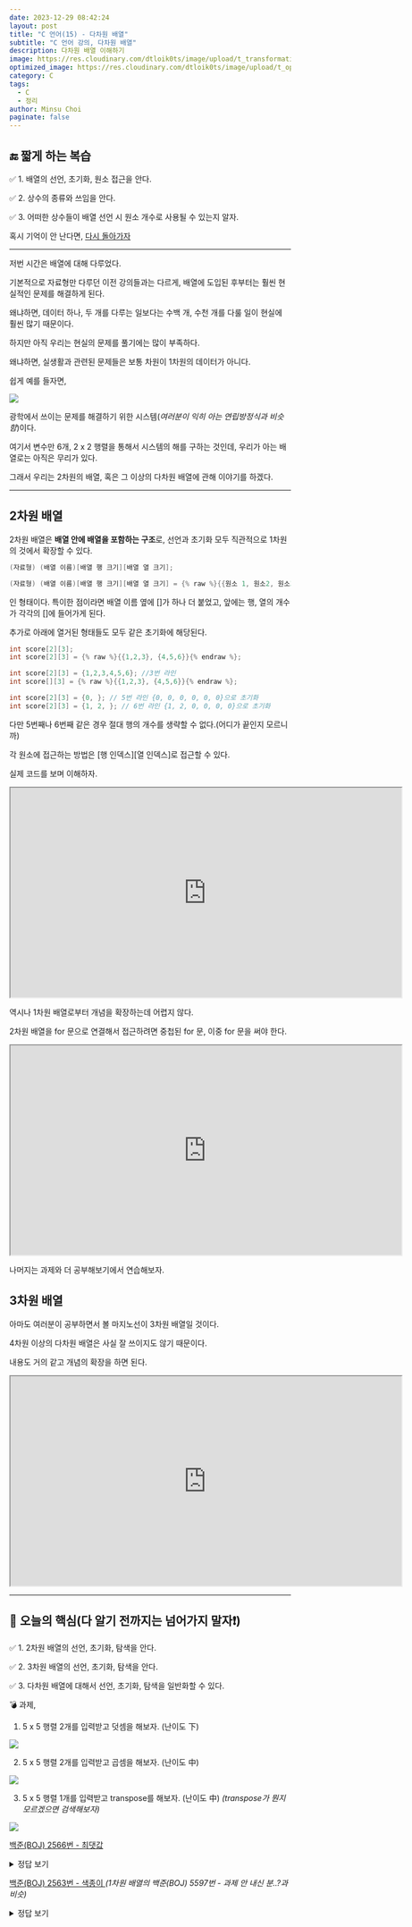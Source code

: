 ```yaml
---
date: 2023-12-29 08:42:24
layout: post
title: "C 언어(15) - 다차원 배열"
subtitle: "C 언어 강의, 다차원 배열"
description: 다차원 배열 이해하기
image: https://res.cloudinary.com/dtloik0ts/image/upload/t_transformation/v1703569833/programming-careers-s_lvchit.jpg
optimized_image: https://res.cloudinary.com/dtloik0ts/image/upload/t_opt/v1703569833/programming-careers-s_lvchit.jpg
category: C
tags:
  - C
  - 정리
author: Minsu Choi
paginate: false
---
```


<h2>🔚 짧게 하는 복습</h2>

✅ 1. 배열의 선언, 초기화, 원소 접근을 안다.

✅ 2. 상수의 종류와 쓰임을 안다.

✅ 3. 어떠한 상수들이 배열 선언 시 원소 개수로 사용될 수 있는지 알자.

혹시 기억이 안 난다면, <u><a href = "/c-언어(14)-배열,-상수/"> 다시 돌아가자</a></u>

---

저번 시간은 배열에 대해 다루었다.

기본적으로 자료형만 다루던 이전 강의들과는 다르게, 배열에 도입된 후부터는 훨씬 현실적인 문제를 해결하게 된다.

왜냐하면, 데이터 하나, 두 개를 다루는 일보다는 수백 개, 수천 개를 다룰 일이 현실에 훨씬 많기 때문이다.

하지만 아직 우리는 현실의 문제를 풀기에는 많이 부족하다.

왜냐하면, 실생활과 관련된 문제들은 보통 차원이 1차원의 데이터가 아니다.

쉽게 예를 들자면,

<img src = "https://res-console.cloudinary.com/dtloik0ts/thumbnails/v1/image/upload/v1703839840/dmJ1Nnpncm1teGtzMHVrYmRhemI=/grid_landscape">

광학에서 쓰이는 문제를 해결하기 위한 시스템(_여러분이 익히 아는 연립방정식과 비슷함_)이다.

여기서 변수만 6개, 2 x 2 행렬을 통해서 시스템의 해를 구하는 것인데, 우리가 아는 배열로는 아직은 무리가 있다.

그래서 우리는 2차원의 배열, 혹은 그 이상의 다차원 배열에 관해 이야기를 하겠다.

---

## 2차원 배열

2차원 배열은 **배열 안에 배열을 포함하는 구조**로, 선언과 초기화 모두 직관적으로 1차원의 것에서 확장할 수 있다.

```c
(자료형) (배열 이름)[배열 행 크기][배열 열 크기];

(자료형) (배열 이름)[배열 행 크기][배열 열 크기] = {% raw %}{{원소 1, 원소2, 원소3 ...}, {원소 n, 원소 n+1, 원소 n+2 ...}}{% endraw %};
```

인 형태이다. 특이한 점이라면 배열 이름 옆에 []가 하나 더 붙었고, 앞에는 행, 열의 개수가 각각의 []에 들어가게 된다.

추가로 아래에 열거된 형태들도 모두 같은 초기화에 해당된다.

```c
int score[2][3];
int score[2][3] = {% raw %}{{1,2,3}, {4,5,6}}{% endraw %};

int score[2][3] = {1,2,3,4,5,6}; //3번 라인
int score[][3] = {% raw %}{{1,2,3}, {4,5,6}}{% endraw %};

int score[2][3] = {0, }; // 5번 라인 {0, 0, 0, 0, 0, 0}으로 초기화
int score[2][3] = {1, 2, }; // 6번 라인 {1, 2, 0, 0, 0, 0}으로 초기화
```

다만 5번째나 6번째 같은 경우 절대 행의 개수를 생략할 수 없다.(어디가 끝인지 모르니까)

각 원소에 접근하는 방법은 \[행 인덱스\]\[열 인덱스\]로 접근할 수 있다.

실제 코드를 보며 이해하자.

<iframe height="375px" width="700px" src="https://www.interviewbit.com/embed/snippet/c9cac08b7119140e7913"></iframe>

역시나 1차원 배열로부터 개념을 확장하는데 어렵지 않다.

2차원 배열을 for 문으로 연결해서 접근하려면 중첩된 for 문, 이중 for 문을 써야 한다.

<iframe height="375px" width="700px" src="https://www.interviewbit.com/embed/snippet/825129d5e7e91dcaa15f"></iframe>

나머지는 과제와 더 공부해보기에서 연습해보자.

## 3차원 배열

아마도 여러분이 공부하면서 볼 마지노선이 3차원 배열일 것이다.

4차원 이상의 다차원 배열은 사실 잘 쓰이지도 않기 때문이다.

내용도 거의 같고 개념의 확장을 하면 된다.

<iframe height="375px" width="700px" src="https://www.interviewbit.com/embed/snippet/c15e87233b5f80f2b292"></iframe>

---

<h2>📖 오늘의 핵심(다 알기 전까지는 넘어가지 말자❗)</h2>

✅ 1. 2차원 배열의 선언, 초기화, 탐색을 안다.

✅ 2. 3차원 배열의 선언, 초기화, 탐색을 안다.

✅ 3. 다차원 배열에 대해서 선언, 초기화, 탐색을 일반화할 수 있다.

💣 과제,

1. 5 x 5 행렬 2개를 입력받고 덧셈을 해보자. (난이도 下)

<img src = "https://res.cloudinary.com/dtloik0ts/image/upload/v1703841471/swkv9ulprvxz9bztyt6o.png">

2. 5 x 5 행렬 2개를 입력받고 곱셈을 해보자. (난이도 中)

<img src = "https://res.cloudinary.com/dtloik0ts/image/upload/v1703841427/1639570439219_pjgurx.png">

3. 5 x 5 행렬 1개를 입력받고 transpose를 해보자. (난이도 中) _(transpose가 뭔지 모르겠으면 검색해보자)_

<img src = "https://res.cloudinary.com/dtloik0ts/image/upload/v1703841454/matrix-transpose_fbr1x7.jpg">

<a href = "https://www.acmicpc.net/problem/2566">백준(BOJ) 2566번 - 최댓값 </a>

<details>
<summary>정답 보기</summary>
<div markdown="1">

```c
#include<stdio.h>

int main(){
    int arr[9][9] = {0,};

    for(int i= 0; i<9; i++){
        for(int j= 0; j<9; j++){
            scanf("%d", &arr[i][j]);
        }
    }
    int max = -1;
    int pos_x, pos_y;

    for(int i= 0; i<9; i++){
        for(int j= 0; j<9; j++){
            if(max < arr[i][j]){
                max = arr[i][j];
                pos_x = i;
                pos_y = j;
            }
        }
    }
    printf("%d\n%d %d", max, pos_x+1, pos_y+1);

    return 0;
}
```

</div>
</details>

<a href = "https://www.acmicpc.net/problem/2563">백준(BOJ) 2563번 - 색종이 </a> _(1차원 배열의 백준(BOJ) 5597번 - 과제 안 내신 분..?과 비슷)_

<details>
<summary>정답 보기</summary>
<div markdown="1">

```c
#include<stdio.h>

int main(){
    int arr[100][100] = {0,};

    int n;
    scanf("%d", &n);

    for(int k = 0; k<n; k++){
        int x, y;
        scanf("%d %d", &x, &y);

        for(int i= 0; i<10; i++){
            for(int j= 0; j<10; j++){
                arr[y+i][x+j] += 1;
            }
        }
    }

    int count =0;

    for(int i= 0; i<100; i++){
        for(int j= 0; j<100; j++){
            if(arr[i][j] != 0){
                count+=1;
            }
        }
    }

    printf("%d", count);

    return 0;
}
```

</div>
</details>
